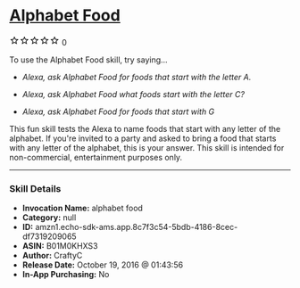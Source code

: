 # [Alphabet Food](http://alexa.amazon.com/#skills/amzn1.echo-sdk-ams.app.8c7f3c54-5bdb-4186-8cec-df7319209065)
![0 stars](../../images/ic_star_border_black_18dp_1x.png)![0 stars](../../images/ic_star_border_black_18dp_1x.png)![0 stars](../../images/ic_star_border_black_18dp_1x.png)![0 stars](../../images/ic_star_border_black_18dp_1x.png)![0 stars](../../images/ic_star_border_black_18dp_1x.png) 0

To use the Alphabet Food skill, try saying...

* *Alexa, ask Alphabet Food for foods that start with the letter A.*

* *Alexa, ask Alphabet Food what foods start with the letter C?*

* *Alexa, ask Alphabet Food for foods that start with G*

This fun skill tests the Alexa to name foods that start with any letter of the alphabet. If you're invited to a party and asked to bring a food that starts with any letter of the alphabet, this is your answer. This skill is intended for non-commercial, entertainment purposes only.

***

### Skill Details

* **Invocation Name:** alphabet food
* **Category:** null
* **ID:** amzn1.echo-sdk-ams.app.8c7f3c54-5bdb-4186-8cec-df7319209065
* **ASIN:** B01M0KHXS3
* **Author:** CraftyC
* **Release Date:** October 19, 2016 @ 01:43:56
* **In-App Purchasing:** No
